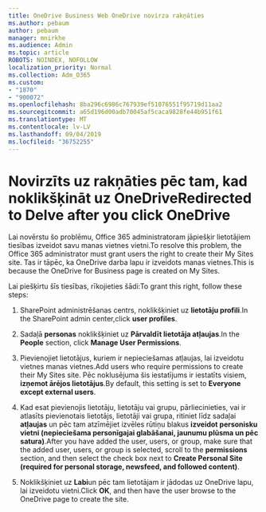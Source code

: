 ```yaml
---
title: OneDrive Business Web OneDrive novirza rakņāties
ms.author: pebaum
author: pebaum
manager: mnirkhe
ms.audience: Admin
ms.topic: article
ROBOTS: NOINDEX, NOFOLLOW
localization_priority: Normal
ms.collection: Adm_O365
ms.custom:
- "1870"
- "900072"
ms.openlocfilehash: 8ba296c6986c767939ef51076551f95719d11aa2
ms.sourcegitcommit: a65d196d00adb70045af5caca9828fe44b951f61
ms.translationtype: MT
ms.contentlocale: lv-LV
ms.lasthandoff: 09/04/2019
ms.locfileid: "36752255"
---
```

# <a name="redirected-to-delve-after-you-click-onedrive"></a><span data-ttu-id="03411-102">Novirzīts uz rakņāties pēc tam, kad noklikšķināt uz OneDrive</span><span class="sxs-lookup"><span data-stu-id="03411-102">Redirected to Delve after you click OneDrive</span></span>

<span data-ttu-id="03411-103">Lai novērstu šo problēmu, Office 365 administratoram jāpiešķir lietotājiem tiesības izveidot savu manas vietnes vietni.</span><span class="sxs-lookup"><span data-stu-id="03411-103">To resolve this problem, the Office 365 administrator must grant users the right to create their My Sites site.</span></span> <span data-ttu-id="03411-104">Tas ir tāpēc, ka OneDrive darba lapu ir izveidots manas vietnes.</span><span class="sxs-lookup"><span data-stu-id="03411-104">This is because the OneDrive for Business page is created on My Sites.</span></span>

<span data-ttu-id="03411-105">Lai piešķirtu šīs tiesības, rīkojieties šādi:</span><span class="sxs-lookup"><span data-stu-id="03411-105">To grant this right, follow these steps:</span></span>

1. <span data-ttu-id="03411-106">SharePoint administrēšanas centrs, noklikšķiniet uz **lietotāju profili**.</span><span class="sxs-lookup"><span data-stu-id="03411-106">In the SharePoint admin center,click **user profiles**.</span></span>

2. <span data-ttu-id="03411-107">Sadaļā **personas** noklikšķiniet uz **Pārvaldīt lietotāja atļaujas**.</span><span class="sxs-lookup"><span data-stu-id="03411-107">In the **People** section, click **Manage User Permissions**.</span></span>

3. <span data-ttu-id="03411-108">Pievienojiet lietotājus, kuriem ir nepieciešamas atļaujas, lai izveidotu vietnes manas vietnes.</span><span class="sxs-lookup"><span data-stu-id="03411-108">Add users who require permissions to create their My Sites site.</span></span> <span data-ttu-id="03411-109">Pēc noklusējuma šis iestatījums ir iestatīts visiem, **izņemot ārējos lietotājus**.</span><span class="sxs-lookup"><span data-stu-id="03411-109">By default, this setting is set to **Everyone except external users**.</span></span>

4. <span data-ttu-id="03411-110">Kad esat pievienojis lietotāju, lietotāju vai grupu, pārliecinieties, vai ir atlasīts pievienotais lietotājs, lietotāji vai grupa, ritiniet līdz sadaļai **atļaujas** un pēc tam atzīmējiet izvēles rūtiņu blakus **izveidot personisku vietni (nepieciešama personīgajai glabāšanai, jaunumu plūsma un pēc satura)**.</span><span class="sxs-lookup"><span data-stu-id="03411-110">After you have added the user, users, or group, make sure that the added user, users, or group is selected, scroll to the **permissions** section, and then select the check box next to **Create Personal Site (required for personal storage, newsfeed, and followed content)**.</span></span>

5. <span data-ttu-id="03411-111">Noklikšķiniet uz **Labi**un pēc tam lietotājam ir jādodas uz OneDrive lapu, lai izveidotu vietni.</span><span class="sxs-lookup"><span data-stu-id="03411-111">Click **OK**, and then have the user browse to the OneDrive page to create the site.</span></span>
